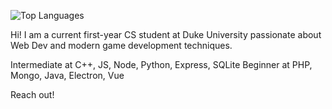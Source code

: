   ![Top Languages](https://github-readme-stats.vercel.app/api/top-langs/?username=hujohn1&hide_progress=true)

Hi! I am a current first-year CS student at Duke University passionate about Web Dev and modern game development techniques. 

Intermediate at C++, JS, Node, Python, Express, SQLite
Beginner at PHP, Mongo, Java, Electron, Vue

Reach out!
